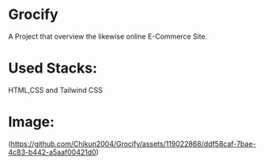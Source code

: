 # Grocify
A Project that overview the likewise online E-Commerce Site.
# Used Stacks:
  HTML,CSS and Tailwind CSS
# Image:
(https://github.com/Chikun2004/Grocify/assets/119022868/ddf58caf-7bae-4c83-b442-a5aaf00421d0)
